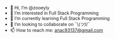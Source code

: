 - 👋 Hi, I’m @zooeyly
- 👀 I’m interested in Full Stack Programming
- 🌱 I’m currently learning Full Stack Programming
- 💞️ I’m looking to collaborate on ¯⁠\⁠_⁠(⁠ツ⁠)⁠_⁠/⁠¯
- 📫 How to reach me: anac93137@gmail.com

<!---
zooeyly/zooeyly is a ✨ special ✨ repository because its `README.md` (this file) appears on your GitHub profile.
You can click the Preview link to take a look at your changes.
--->
